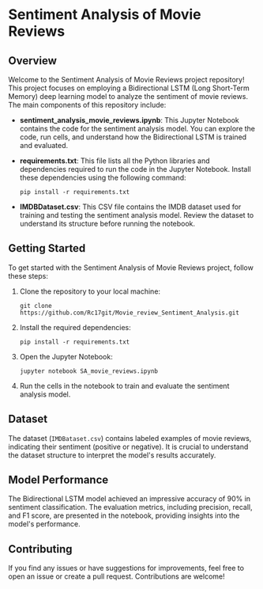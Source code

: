 # Sentiment Analysis of Movie Reviews

## Overview

Welcome to the Sentiment Analysis of Movie Reviews project repository! This project focuses on employing a Bidirectional LSTM (Long Short-Term Memory) deep learning model to analyze the sentiment of movie reviews. The main components of this repository include:

- **sentiment_analysis_movie_reviews.ipynb**: This Jupyter Notebook contains the code for the sentiment analysis model. You can explore the code, run cells, and understand how the Bidirectional LSTM is trained and evaluated.

- **requirements.txt**: This file lists all the Python libraries and dependencies required to run the code in the Jupyter Notebook. Install these dependencies using the following command:

    ```
    pip install -r requirements.txt
    ```

- **IMDBDataset.csv**: This CSV file contains the IMDB dataset used for training and testing the sentiment analysis model. Review the dataset to understand its structure before running the notebook.

## Getting Started

To get started with the Sentiment Analysis of Movie Reviews project, follow these steps:

1. Clone the repository to your local machine:

    ```
    git clone https://github.com/Rc17git/Movie_review_Sentiment_Analysis.git
    ```

2. Install the required dependencies:

    ```
    pip install -r requirements.txt
    ```

3. Open the Jupyter Notebook:

    ```
    jupyter notebook SA_movie_reviews.ipynb
    ```

4. Run the cells in the notebook to train and evaluate the sentiment analysis model.

## Dataset

The dataset (`IMDBataset.csv`) contains labeled examples of movie reviews, indicating their sentiment (positive or negative). It is crucial to understand the dataset structure to interpret the model's results accurately.

## Model Performance

The Bidirectional LSTM model achieved an impressive accuracy of 90% in sentiment classification. The evaluation metrics, including precision, recall, and F1 score, are presented in the notebook, providing insights into the model's performance.

## Contributing

If you find any issues or have suggestions for improvements, feel free to open an issue or create a pull request. Contributions are welcome!

